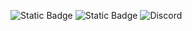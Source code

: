 ![Static Badge](https://img.shields.io/badge/ynok_Codex-009ECE?logo=x)  ![Static Badge](https://img.shields.io/badge/version_-v0.3.0-00CE2D) ![Discord](https://img.shields.io/discord/1088559270456459314?logo=discord&logoColor=FFFFFF&label=Discord)
